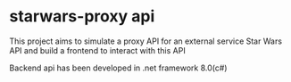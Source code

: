 # starwars-proxy api
This project aims to simulate a proxy API for an external service Star Wars API and build a frontend to interact with this API

Backend api has been developed in .net framework 8.0(c#)
